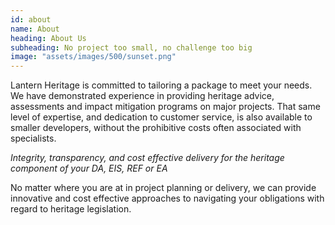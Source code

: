 ```yaml
---
id: about
name: About
heading: About Us
subheading: No project too small, no challenge too big 
image: "assets/images/500/sunset.png"
---
```

Lantern Heritage is committed to tailoring a package to meet your needs. We have demonstrated experience in providing heritage advice, assessments and impact mitigation programs on major projects. That same level of expertise, and dedication to customer service, is also available to smaller developers, without the prohibitive costs often associated with specialists.


*Integrity, transparency, and cost effective delivery for the heritage component of your DA, EIS, REF or EA*

No matter where you are at in project planning or delivery, we can provide innovative and cost effective approaches to navigating your obligations with regard to heritage legislation.

